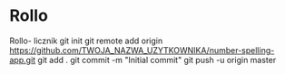 # Rollo
Rollo- licznik
git init
git remote add origin https://github.com/TWOJA_NAZWA_UZYTKOWNIKA/number-spelling-app.git
git add .
git commit -m "Initial commit"
git push -u origin master

